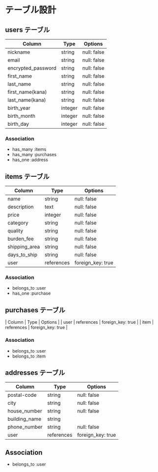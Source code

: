 # テーブル設計

## users テーブル

|       Column       |  Type  |    Options    |
|--------------------|--------|---------------|
|      nickname      | string |  null: false  |
|        email       | string |  null: false  |
| encrypted_password | string |  null: false  |
|     first_name     | string |  null: false  |
|      last_name     | string |  null: false  |
|  first_name(kana)  | string |  null: false  |
|   last_name(kana)  | string |  null: false  |
|     birth_year     | integer|  null: false  |
|     birth_month    | integer|  null: false  |
|      birth_day     | integer|  null: false  |

### Association

- has_many :items
- has_many :purchases
- has_one :address

## items テーブル

|    Column    |    Type    |      Options      |
|--------------|------------|-------------------|
|     name     |   string   |    null: false    |
|  description |    text    |    null: false    |
|     price    |   integer  |    null: false    |
|   category   |   string   |    null: false    |
|   quality    |   string   |    null: false    |
|  burden_fee  |   string   |    null: false    |
| shipping_area|   string   |    null: false    |
| days_to_ship |   string   |    null: false    |
|     user     | references | foreign_key: true |

### Association

- belongs_to :user
- has_one :purchase

## purchases テーブル

|  Column  |    Type    |      Options      |
|   user   | references | foreign_key: true |
|   item   | references | foreign_key: true |

### Association

- belongs_to :user
- belongs_to :item

## addresses テーブル

|     Column    |    Type    |      Options      |
|---------------|------------|-------------------|
|  postal-code  |   string   |    null: false    |
|     city      |   string   |    null: false    |
| house_number  |   string   |    null: false    |
| building_name |   string   |                   |
|  phone_number |   string   |     null: false   |
|      user     | references | foreign_key: true |

## Association

- belongs_to :user
